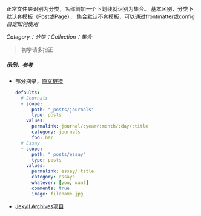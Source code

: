 正常文件夹识别为分类，名称前加一个下划线就识别为集合。
基本区别，分类下默认套模板（Post或Page），
集合默认不套模板，可以通过frontmatter或config*自定如何使用*

*Category：分类；Collection：集合*
>初学请多指正

##### 示例、参考
- 部分摘录，[原文链接](https://talk.jekyllrb.com/t/creating-custom-permalinks-for-each-post-category/434/4)
  ```YAML
  defaults:
    # Journals
    - scope:
        path: "_posts/journals"
        type: posts
      values:
        permalink: journal/:year/:month/:day/:title
        category: journals
        foo: bar
    # Essay
    - scope:
        path: "_posts/essay"
        type: posts
      values:
        permalink: essay/:title
        category: essays
        whatever: [you, want]
        comments: true
        image: filename.jpg
  ```
- [Jekyll Archives项目](https://github.com/jekyll/jekyll-archives)
